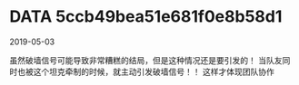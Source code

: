 DATA 5ccb49bea51e681f0e8b58d1
==============================

2019-05-03

虽然破墙信号可能导致非常糟糕的结局，但是这种情况还是要引发的！
当队友同时也被这个坦克牵制的时候，就主动引发破墙信号！！
这样才体现团队协作